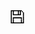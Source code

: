 <svg xmlns="http://www.w3.org/2000/svg" width="22" height="21" fill="none">
  <path fill="#000" d="M.5 0h1.615v1.615H.5zM.5 1.615h1.615V3.23H.5zM.5 3.23h1.615v1.615H.5zM.5 4.846h1.615v1.615H.5zM.5 6.462h1.615v1.615H.5zM.5 8.077h1.615v1.615H.5zM.5 9.692h1.615v1.615H.5zM.5 11.308h1.615v1.615H.5zM.5 12.923h1.615v1.615H.5zM.5 14.538h1.615v1.615H.5zM.5 16.154h1.615v1.615H.5zM.5 17.77h1.615v1.615H.5zM.5 19.385h1.615V21H.5zM18.27 0v1.615h-1.616V0zM16.654 0v1.615h-1.615V0zM15.039 0v1.615h-1.615V0zM13.423 0v1.615h-1.615V0zM11.808 0v1.615h-1.615V0zM10.192 0v1.615H8.577V0zM8.577 0v1.615H6.962V0zM6.962 0v1.615H5.347V0zM5.346 0v1.615H3.731V0zM3.73 0v1.615H2.117V0zM19.885 1.616V3.23H18.27V1.616zM5.347 3.23v1.615H3.732V3.23zM5.346 1.615V3.23H3.731V1.615zM5.346 4.846V6.46H3.73V4.846zM16.654 3.23v1.616H15.04V3.23zM16.654 1.615V3.23h-1.615V1.615zM16.653 4.846V6.46H15.04V4.846zM13.424 3.23v1.615h-1.615V3.23zM13.423 1.615V3.23h-1.615V1.615zM13.423 4.846V6.46h-1.615V4.846zM16.654 6.462v1.615h-1.615V6.462zM15.038 6.462v1.615h-1.615V6.462zM13.423 6.462v1.615h-1.615V6.462zM11.808 6.462v1.615h-1.615V6.462zM10.192 6.462v1.615H8.577V6.462zM8.577 6.462v1.615H6.962V6.462zM6.961 6.462v1.615H5.346V6.462zM5.346 6.462v1.615H3.731V6.462zM18.269 11.307v1.615h-1.615v-1.615zM16.653 11.308v1.615h-1.615v-1.615z"/>
  <path fill="#000" d="M15.038 11.308v1.615h-1.615v-1.615zM13.423 11.308v1.614h-1.615v-1.615zM11.807 11.308v1.615h-1.615v-1.615zM10.192 11.307v1.615H8.577v-1.615zM8.577 11.308v1.615H6.96v-1.615z"/>
  <path fill="#000" d="M6.961 11.308v1.615H5.346v-1.615zM5.346 11.307v1.615H3.73v-1.615zM18.27 12.923v1.615h-1.616v-1.615zM5.346 12.923v1.615H3.731v-1.615z"/>
  <path fill="#000" d="M18.27 14.538v1.615h-1.616v-1.615zM5.346 14.538v1.615H3.731v-1.615zM18.27 16.154v1.615h-1.615v-1.615zM5.346 16.154v1.615H3.731v-1.615zM5.346 17.77v1.614H3.73V17.77zM18.269 17.77v1.614h-1.615V17.77zM19.884 19.385V21H18.27v-1.615zM18.27 19.384V21h-1.616v-1.615zM16.654 19.385V21h-1.615v-1.615zM15.038 19.385V21h-1.615v-1.615zM13.423 19.385V21h-1.615v-1.615zM11.807 19.385V21h-1.615v-1.615zM10.192 19.384V21H8.577v-1.615zM8.577 19.385V21H6.962v-1.615zM6.961 19.385V21H5.346v-1.615zM5.346 19.385V21H3.731v-1.615zM3.73 19.385V21H2.117v-1.615zM21.5 21h-1.615v-1.615H21.5zM21.5 19.385h-1.615V17.77H21.5zM21.5 17.769h-1.615v-1.615H21.5z"/>
  <path fill="#000" d="M21.5 16.155h-1.615V14.54H21.5zM21.5 14.538h-1.615v-1.615H21.5zM21.5 12.923h-1.615v-1.615H21.5zM21.5 11.307h-1.615V9.692H21.5z"/>
  <path fill="#000" d="M21.5 9.693h-1.615V8.078H21.5zM21.5 8.077h-1.615V6.462H21.5zM21.5 6.462h-1.615V4.847H21.5zM21.5 4.845h-1.615V3.23H21.5z"/>
</svg>
